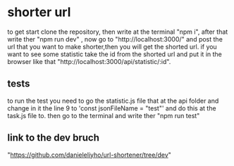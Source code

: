 # shorter url
to get start clone the repository, then write at the terminal "npm i",
after that write ther "npm run dev" , now go to "http://localhost:3000/"
and post the url that you want to make shorter,then you will get the shorted url.
if you want to see some statistic take the id from the shorted url and put it in the browser
like that "http://localhost:3000/api/statistic/:id".

## tests
to run the test you need to go the statistic.js file that at the api folder and change in it the line 9 to 
'const jsonFileName = "test"' and do this at the task.js file to.
then go to the terminal and write ther "npm run test"


## link to the dev bruch
"https://github.com/danieleliyho/url-shortener/tree/dev"
